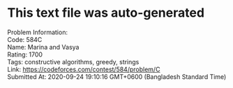 # This text file was auto-generated  
  
Problem Information:  
Code: 584C  
Name: Marina and Vasya  
Rating: 1700  
Tags: constructive algorithms, greedy, strings  
Link: https://codeforces.com/contest/584/problem/C  
Submitted At: 2020-09-24 19:10:16 GMT+0600 (Bangladesh Standard Time)  
